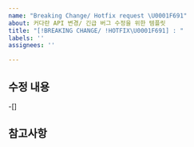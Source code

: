 ```yaml
---
name: "Breaking Change/ Hotfix request \U0001F691"
about: 커다란 API 변경/ 긴급 버그 수정을 위한 템플릿
title: "[!BREAKING CHANGE/ !HOTFIX\U0001F691] : "
labels: ''
assignees: ''

---
```


## 수정 내용
-[]

## 참고사항
